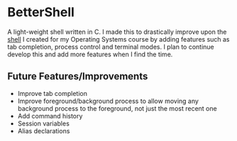 # BetterShell

A light-weight shell written in C. I made this to drastically improve upon the [shell](https://github.com/liamsgotgenes/TinyShell) I created for my Operating Systems course by adding features such as tab completion, process control and terminal modes.
I plan to continue develop this and add more features when I find the time.

## Future Features/Improvements
- Improve tab completion
- Improve foreground/background process to allow moving any background process to the foreground, not just the most recent one
- Add command history
- Session variables
- Alias declarations
